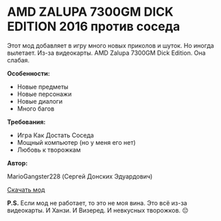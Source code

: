 # AMD ZALUPA 7300GM DICK EDITION 2016 против соседа

Этот мод добавляет в игру много новых приколов и шуток. Но иногда вылетает. Из-за видеокарты. AMD Zalupa 7300GM Dick Edition. Она слабая.

**Особенности:**

*   Новые предметы  
*   Новые персонажи  
*   Новые диалоги  
*   Много багов

**Требования:**

*   Игра Как Достать Соседа  
*   Мощный компьютер (но у меня его нет)  
*   Любовь к творожкам

**Автор:**

MarioGangster228 (Сергей Донских Эдуардович)

[Скачать мод](https://mega.nz/file/NNoXRIgI#6JQGqSxC73MNeiZG1gDzZwOFZbXyeylKQV87Zm5uF50)  

**P.S.** Если мод не работает, то это не моя вина. Это всё из-за видеокарты. И Ханзи. И Визеред. И невкусных творожков. 😔  
